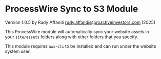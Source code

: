# ProcessWire Sync to S3 Module
Version 1.0.5
by Rudy Affandi <rudy.affandi@proactiveinvestors.com> (2025)  

This ProcessWire module will automatically sync your website assets in your `site/assets` folders along with other folders that you specify.

This module requires `aws-cli` to be installed and can run under the website system user.

